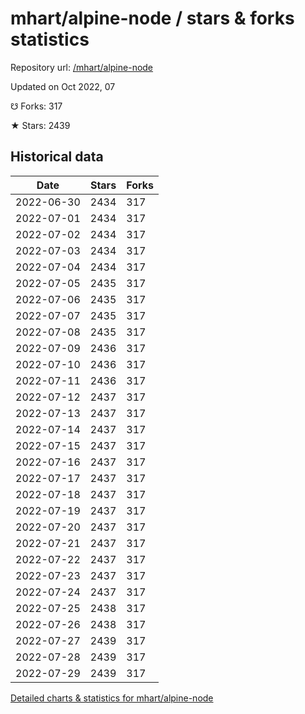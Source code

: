 # mhart/alpine-node / stars & forks statistics

Repository url: [/mhart/alpine-node](https://github.com/mhart/alpine-node)

Updated on Oct 2022, 07

☋ Forks: 317

★ Stars: 2439

## Historical data
| Date | Stars | Forks |
|------|-------|-------|
| 2022-06-30 | 2434 | 317 | 
| 2022-07-01 | 2434 | 317 | 
| 2022-07-02 | 2434 | 317 | 
| 2022-07-03 | 2434 | 317 | 
| 2022-07-04 | 2434 | 317 | 
| 2022-07-05 | 2435 | 317 | 
| 2022-07-06 | 2435 | 317 | 
| 2022-07-07 | 2435 | 317 | 
| 2022-07-08 | 2435 | 317 | 
| 2022-07-09 | 2436 | 317 | 
| 2022-07-10 | 2436 | 317 | 
| 2022-07-11 | 2436 | 317 | 
| 2022-07-12 | 2437 | 317 | 
| 2022-07-13 | 2437 | 317 | 
| 2022-07-14 | 2437 | 317 | 
| 2022-07-15 | 2437 | 317 | 
| 2022-07-16 | 2437 | 317 | 
| 2022-07-17 | 2437 | 317 | 
| 2022-07-18 | 2437 | 317 | 
| 2022-07-19 | 2437 | 317 | 
| 2022-07-20 | 2437 | 317 | 
| 2022-07-21 | 2437 | 317 | 
| 2022-07-22 | 2437 | 317 | 
| 2022-07-23 | 2437 | 317 | 
| 2022-07-24 | 2437 | 317 | 
| 2022-07-25 | 2438 | 317 | 
| 2022-07-26 | 2438 | 317 | 
| 2022-07-27 | 2439 | 317 | 
| 2022-07-28 | 2439 | 317 | 
| 2022-07-29 | 2439 | 317 | 


[Detailed charts & statistics for mhart/alpine-node](https://reviewgithub.com/rep/mhart/alpine-node)
